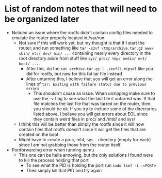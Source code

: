 # List of random notes that will need to be organized later
- Noticed an issue where the rootfs didn't contain config files needed to emulate the router properly located in /var/run.
  - Not sure if this will work yet, but my thought is that if I start the router, and run something like `tar -czvf /tmp/archive.tar.gz www/ sbin/ etc/ dev/ bin/ ...` containing nearly every directory in the root directory aside from stuff like `sys/ proc/ tmp/ media/ mnt/ boot/ ...`. 
    - After this, do the `cat archive.tar.gz | ./exfil.mipsel` like you did for rootfs, but now for this fat tar file instead
    - After untarring this, I believe that you will get an error along the lines of `tar: Exiting with failure status due to previous errors`
      - This shouldn't cause an issue. When unzipping make sure to use the -v flag to see what the last file it untarred was. If that file matches the last file that was tarred on the router, then you should be ok. If you try to include some of the directories listed above, I believe you will get errors about EOL since they contain weird files in proc/ and /mtd/ and sys/
  - I think this will be better than simply the rootfs since it will now contain files that rootfs doesn't since it will get the files that are created on the boot.
  - Might have to create a proc, mtd, sys... directory (empty for each) since I am not grabbing those from the router itself
- Portforwarding error when running qemu
  - This one can be hella annoying, but the only solutions I found were to kill the process holding that port
    - To see what the PID is holding the port run `sudo lsof -i :<PORT>`
    - Then simply kill that PID and try again 
